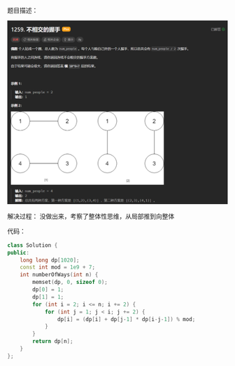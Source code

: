 题目描述：

![image](/algorithmn/dynamic_programming/image/image103.png)

解决过程：
没做出来，考察了整体性思维，从局部推到向整体

代码：

```cpp
class Solution {
public:
    long long dp[1020];
    const int mod = 1e9 + 7;
    int numberOfWays(int n) {
        memset(dp, 0, sizeof 0);
        dp[0] = 1;
        dp[1] = 1;
        for (int i = 2; i <= n; i += 2) {
            for (int j = 1; j < i; j += 2) {
                dp[i] = (dp[i] + dp[j-1] * dp[i-j-1]) % mod;
            }
        }
        return dp[n];
    }
};
```